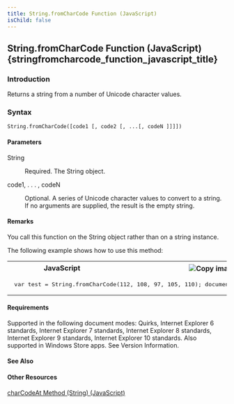 ```yaml
---
title: String.fromCharCode Function (JavaScript)
isChild: false
---
```


## String.fromCharCode Function (JavaScript) {stringfromcharcode_function_javascript_title}

### Introduction 

 Returns a string from a number of Unicode character values.

### Syntax 

```
String.fromCharCode([code1 [, code2 [, ...[, codeN ]]]])
```

#### Parameters 

<div id="sectionSection0" class="section" name="collapseableSection" style="" expanded="true">
  <dl class="authored">
    <dt>
      <span sdata="langKeyword" value="String"><span class="keyword">String</span></span>
    </dt>
    <dd>
      <p xmlns:util="util">
        Required. The <span sdata="langKeyword" value="String"><span class="keyword">String</span></span> object.
      </p>
    </dd>
    <dt>
      <span class="parameter" sdata="paramReference" xmlns:util="util">code1</span>, . . . , <span class="parameter" sdata="paramReference" xmlns:util="util">codeN</span>
    </dt>
    <dd>
      <p xmlns:util="util">
        Optional. A series of Unicode character values to convert to a string. If no arguments are supplied, the result is the empty string.
      </p>
    </dd>
  </dl>
</div>

#### Remarks 

<div id="languageReferenceRemarksSection" class="section" name="collapseableSection" style="">
  <p xmlns:util="util">
    You call this function on the <span sdata="langKeyword" value="String"><span class="keyword">String</span></span> object rather than on a string instance.
  </p>
  <p xmlns:util="util">
    The following example shows how to use this method:
  </p>
  <div class="code">
    <table width="100%" cellspacing="0" cellpadding="0">
      <tr>
        <th>
          JavaScript&nbsp;
        </th>
        <th>
          <span class="copyCode" onclick="CopyCode(this)" onkeypress="CopyCode_CheckKey(this, event)" onmouseover="ChangeCopyCodeIcon(this)" onmouseout="ChangeCopyCodeIcon(this)" tabindex=
          "0"><img class="copyCodeImage" name="ccImage" align="absmiddle" alt="Copy image" title="Copy image" src="../icons/copycode.gif" />Copy Code</span>
        </th>
      </tr>
      <tr>
        <td colspan="2">
          <pre>
 var test = String.fromCharCode(112, 108, 97, 105, 110); document.write(test);  // Output: plain 
</pre>
        </td>
      </tr>
    </table>
  </div>
</div>

#### Requirements 

<div id="requirementsTitleSection" class="section" name="collapseableSection" style="">
  <p xmlns:util="util"></p>
  <p>
    Supported in the following document modes: Quirks, Internet Explorer 6 standards, Internet Explorer 7 standards, Internet Explorer 8 standards, Internet Explorer 9 standards, Internet Explorer 10
    standards. Also supported in Windows Store apps. See Version Information.
  </p>
</div>

#### See Also 

<div id="seeAlsoSection" class="section" name="collapseableSection" style="">
  <h4 class="subHeading">
    Other Resources
  </h4>
  <div class="seeAlsoStyle">
    <span sdata="link" xmlns:util="util"><a href="5b0290a7-ee4d-4738-a909-c02ef64a2f1a.htm">charCodeAt Method (String) (JavaScript)</a></span>
  </div>
</div>

